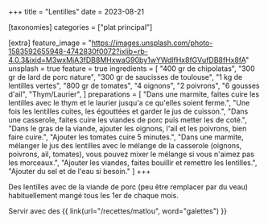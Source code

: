 +++
title = "Lentilles"
date = 2023-08-21

[taxonomies]
categories = ["plat principal"]

[extra]
feature_image = "https://images.unsplash.com/photo-1583592655948-4742830f0072?ixlib=rb-4.0.3&ixid=M3wxMjA3fDB8MHxwaG90by1wYWdlfHx8fGVufDB8fHx8fA"
unsplash = true
feature = true
ingredients = [
  "400 gr de chipolatas",
  "300 gr de lard de porc nature",
  "300 gr de saucisses de toulouse",
  "1 kg de lentilles vertes",
  "800 gr de tomates",
  "4 oignons",
  "2 poivrons",
  "6 gousses d'ail",
  "Thym/Laurier",
]
preparations = [
  "Dans une marmite, faites cuire les lentilles avec le thym et le laurier jusqu'a ce qu'elles soient ferme.",
  "Une fois les lentilles cuites, les égouttées et garder le jus de cuisson.",
  "Dans une casserole, faites cuire les viandes de porc puis metter les de coté.",
  "Dans le gras de la viande, ajouter les oignons, l'ail et les poivrons, bien faire cuire.",
  "Ajouter les tomates cuire 5 minutes.",
  "Dans une marmite, mélanger le jus des lentilles avec le mélange de la casserole (oignons, poivrons, ail, tomates), vous pouvez mixer le mélange si vous n'aimez pas les morceaux.",
  "Ajouter les viandes, faites bouillir et remettre les lentilles.",
  "Ajouter du sel et de l'eau si besoin."
]
+++

Des lentilles avec de la viande de porc (peu être remplacer par du veau) habituellement mangé tous les 1er de chaque mois.

Servir avec des {{ link(url="/recettes/matlou", word="galettes") }}
